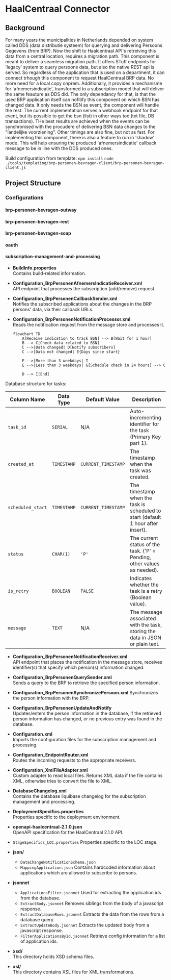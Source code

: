 # HaalCentraal Connector

## Background
For many years the municipalities in Netherlands depended on system called DDS (data distributie systeem) for querying and delivering Persoons Gegevens (from BRP). Now the shift to Haalcentraal API's retreiving this data from a central location, requires a migration path. This component is meant to deliver a seamless migration path. It offers STuff endpoints for 'legacy' system to query persoons data, but also the native REST api is served. So regardless of the application that is used on a department, it can connect trhough this component to request HaalCentraal BRP data. No more need for a local copy onprem.
Additionally, it provides a mechanisme for 'afnemersindicatie', transformed to a subscription model that will deliver the same feauture as DDS did. The only dependancy for that, is that the used BRP application itself can nofitify this component on which BSN has changed data. It only needs the BSN as event, the component will handle the rest.
The current implementation serves a webhook endpoint for that event, but its possible to get the bsn (list) in other ways too (txt file, DB transactions). THe best results are achieved when the events can be synchronised with the procudere of delivering BSN data changes to the "landelijke voorziening". Other timings are also fine, but not as fast.
For implementing this component, there is also a feature to run in 'shadow' mode. This will help ensuring the produced 'afnemersindicatie' callback message to be in line with the DDS produced ones.

Build configuration from template:
`npm install`
`node ./tools/templating/brp-personen-bevragen-client/brp-personen-bevragen-client.js`

## Project Structure

### Configurations

#### **brp-personen-bevragen-outway**

#### **brp-personen-bevragen-rest**

#### **brp-personen-bevragen-soap**

#### **oauth**

#### **subscription-management-and-processing**

- **BuildInfo.properties**  
    Contains build-related information.

- **Configuration_BrpPersonenAfnemersIndicatieReceiver.xml**  
    API endpoint that processes the subscription (add/remove) request.

- **Configuration_BrpPersonenCallbackSender.xml**  
    Notifies the subscribed applications about the changes in the BRP persons' data, via their callback URLs.

- **Configuration_BrpPersonenNotificationProcessor.xml**  
    Reads the notification request from the message store and processes it.
    ```mermaid
    flowchart TD
        A[Receive indication to track BSN] --> B[Wait for 1 hour]
        B --> C[Check data related to BSN]
        C -->|Data changed| D[Notify subscribers]
        C -->|Data not changed| E{Days since start}

        E -->|More than 3 weekdays| I
        E -->|Less than 3 weekdays| G[Schedule check in 24 hours] --> C

        D --> I[End]
    ```

Database structure for tasks:

| **Column Name**     | **Data Type** | **Default Value**          | **Description**                                                                 |
|---------------------|---------------|----------------------------|---------------------------------------------------------------------------------|
| `task_id`           | `SERIAL`      | N/A                        | Auto-incrementing identifier for the task (Primary Key part 1).                 |
| `created_at`        | `TIMESTAMP`   | `CURRENT_TIMESTAMP`        | The timestamp when the task was created.                                         |
| `scheduled_start`   | `TIMESTAMP`   | `CURRENT_TIMESTAMP`        | The timestamp when the task is scheduled to start (default 1 hour after insert). |
| `status`            | `CHAR(1)`     | `'P'`                      | The current status of the task. ('P' = Pending, other values as needed).        |
| `is_retry`          | `BOOLEAN`     | `FALSE`                    | Indicates whether the task is a retry (Boolean value).                          |
| `message`           | `TEXT`        | N/A                        | The message associated with the task, storing the data in JSON or plain text.    |

- **Configuration_BrpPersonenNotificationReceiver.xml**  
    API endpoint that places the notification in the message store, receives identifier(s) that specify which person(s) information changed.
    
- **Configuration_BrpPersonenQuerySender.xml**  
    Sends a query to the BRP to retrieve the specified person information.

- **Configuration_BrpPersonenSynchronizePersoon.xml**
    Synchronizes the person information with the BRP.

- **Configuration_BrpPersonenUpdateAndNotify**  
    Updates/enters the person information in the database, if the retrieved person information has changed, or no previous entry was found in the database.

- **Configuration.xml**  
    Imports the configuration files for the subscription management and processing.

- **Configuration_EndpointRouter.xml**  
    Routes the incoming requests to the appropriate receivers.

- **Configuration_XmlFileAdapter.xml**  
    Custom adapter to read local files. Returns XML data if the file contains XML, otherwise tries to convert the file to XML.

- **DatabaseChangelog.xml**  
    Contains the database liquibase changelog for the subscription management and processing.

- **DeploymentSpecifics.properties**  
  Properties specific to the deployment environment.

- **openapi-haalcentraal-2.1.0.json**  
  OpenAPI specification for the HaalCentraal 2.1.0 API.

- `StageSpecifics_LOC.properties`
  Properties specific to the LOC stage.

- **json/**  
  - `DataChangeNotificationSchema.json`
  - `MappingApplication.json` Contains hardcoded information about applications which are allowed to subscribe to persons.

- **jsonnet**
  - `ApplicationsFilter.jsonnet` Used for extracting the application ids from the database.
  - `ExtractBody.jsonnet` Removes siblings from the body of a javascript response.
  - `ExtractDatabaseRows.jsonnet` Extracts the data from the rows from a database query.
  - `ExtractUpdateBody.jsonnet` Extracts the updated body from a javascript response.
  - `FilterApplicationsById.jsonnet` Retrieve config information for a list of application ids.

- **xsd/**  
  This directory holds XSD schema files.

- **xsl/**  
  This directory contains XSL files for XML transformations.
